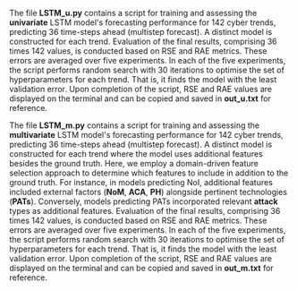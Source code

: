 The file **LSTM_u.py** contains a script for training and assessing the **univariate** LSTM model's forecasting performance for 142 cyber trends, predicting 36 time-steps ahead (multistep forecast). A distinct model is constructed for each trend. Evaluation of the final results, comprising 36 times 142 values, is conducted based on RSE and RAE metrics. These errors are averaged over five experiments. In each of the five experiments, the script performs random search with 30 iterations to optimise the set of hyperparameters for each trend. That is, it finds the model with the least validation error. Upon completion of the script, RSE and RAE values are displayed on the terminal and can be copied and saved in **out_u.txt** for reference.

The file **LSTM_m.py** contains a script for training and assessing the **multivariate** LSTM model's forecasting performance for 142 cyber trends, predicting 36 time-steps ahead (multistep forecast). A distinct model is constructed for each trend where the model uses additional features besides the ground truth. Here, we employ a domain-driven feature selection approach to determine which features to include in addition to the ground truth. For instance, in models predicting NoI, additional features included external factors (**NoM**, **ACA**, **PH**) alongside pertinent technologies (**PATs**). Conversely, models predicting PATs incorporated relevant **attack** types as additional features. Evaluation of the final results, comprising 36 times 142 values, is conducted based on RSE and RAE metrics. These errors are averaged over five experiments. In each of the five experiments, the script performs random search with 30 iterations to optimise the set of hyperparameters for each trend. That is, it finds the model with the least validation error. Upon completion of the script, RSE and RAE values are displayed on the terminal and can be copied and saved in **out_m.txt** for reference.




